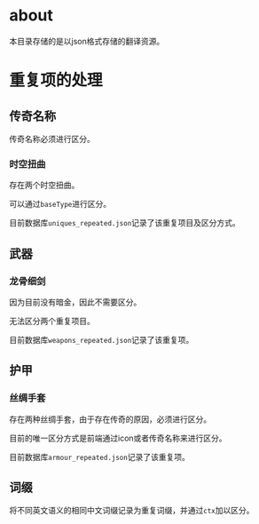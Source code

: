 # about
本目录存储的是以json格式存储的翻译资源。

# 重复项的处理
## 传奇名称
传奇名称必须进行区分。

### 时空扭曲
存在两个时空扭曲。

可以通过`baseType`进行区分。

目前数据库`uniques_repeated.json`记录了该重复项目及区分方式。

## 武器
### 龙骨细剑
因为目前没有暗金，因此不需要区分。

无法区分两个重复项目。

目前数据库`weapons_repeated.json`记录了该重复项。

## 护甲
### 丝绸手套
存在两种丝绸手套，由于存在传奇的原因，必须进行区分。

目前的唯一区分方式是前端通过icon或者传奇名称来进行区分。

目前数据库`armour_repeated.json`记录了该重复项。

## 词缀
将不同英文语义的相同中文词缀记录为重复词缀，并通过`ctx`加以区分。